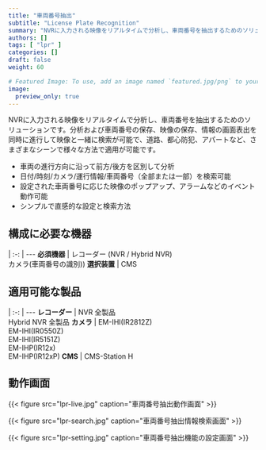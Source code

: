 ```yaml
---
title: "車両番号抽出"
subtitle: "License Plate Recognition"
summary: "NVRに入力される映像をリアルタイムで分析し、車両番号を抽出するためのソリューションです。分析および車両番号の保存、映像の保存、情報の画面表出を同時に進行して映像と一緒に検索が可能で、道路、都心防犯、アパートなど、さまざまなシーンで様々な方法で適用が可能です。"
authors: []
tags: [ "lpr" ]
categories: []
draft: false
weight: 60

# Featured Image: To use, add an image named `featured.jpg/png` to your page's folder.
image:
  preview_only: true
---
```


NVRに入力される映像をリアルタイムで分析し、車両番号を抽出するためのソリューションです。分析および車両番号の保存、映像の保存、情報の画面表出を同時に進行して映像と一緒に検索が可能で、道路、都心防犯、アパートなど、さまざまなシーンで様々な方法で適用が可能です。

- 車両の進行方向に沿って前方/後方を区別して分析
- 日付/時刻/カメラ/運行情報/車両番号（全部または一部）を検索可能
- 設定された車両番号に応じた映像のポップアップ、アラームなどのイベント動作可能
- シンプルで直感的な設定と検索方法

<div class="container">
<div class="row">
<div class="col-12 col-sm-6 pl-0">

## 構成に必要な機器

|
:-: | ---
**必須機器** | レコーダー (NVR / Hybrid NVR)<br>カメラ(車両番号の識別))
**選択装置** | CMS

</div>
<div class="col-12 col-sm-6 pl-0">

## 適用可能な製品

|
:-: | ---
**レコーダー** | NVR 全製品<br>Hybrid NVR 全製品
**カメラ** | EM-IHI(IR2812Z)<br>EM-IHI(IR0550Z)<br>EM-IHI(IR5151Z)<br>EM-IHP(IR12x)<br>EM-IHP(IR12xP)
**CMS** | CMS-Station H

</div>
</div>
</div>

## 動作画面

{{< figure src="lpr-live.jpg" caption="車両番号抽出動作画面" >}}

{{< figure src="lpr-search.jpg" caption="車両番号抽出情報検索画面" >}}

{{< figure src="lpr-setting.jpg" caption="車両番号抽出機能の設定画面" >}}

